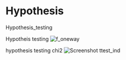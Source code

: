 # Hypothesis
Hypothesis_testing

Hypotheis testing
![f_oneway](https://github.com/nabirafiq/Hypothesis/assets/132432288/bd680e90-8760-49b1-984f-7e8c43879821)

hypothesis testing chi2
![Screenshot ttest_ind](https://github.com/nabirafiq/Hypothesis/assets/132432288/44ea632b-fa16-4bde-99c9-efd699bb54f7)

